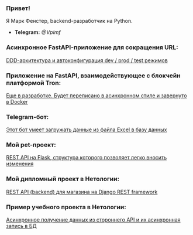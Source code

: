 ### Привет!
Я Марк Фенстер, backend-разработчик на Python.
- **Telegram:** *@Vpimf*
### Асинхронное FastAPI-приложение для сокращения URL:
[DDD-архитектура и автоконфигурация dev / prod / test режимов](https://github.com/femarko/URL_short)
### Приложение на FastAPI, взаимодействующее с блокчейн платформой Tron:
[Еще в разработке. Будет переписано в асинхронном стиле и завернуто в Docker](https://github.com/femarko/Tron)
### Telegram-бот:
[Этот бот умеет загружать данные из файла Excel в базу данных](https://github.com/femarko/Zuzublik)
### Мой pet-проект:
[REST API на Flask, структура которого позволяет легко вносить изменения](https://github.com/femarko/advert/tree/main)
### Мой дипломный проект в Нетологии:
[REST API (backend) для магазина на Django REST framework](https://github.com/femarko/Netology_diplom_async)
### Пример учебного проекта в Нетологии:
[Асинхронное получение данных из стороннего API и их асинхронная запись в БД](https://github.com/femarko/Event_loop_Asyncio_HW)

<!--
**femarko/femarko** is a ✨ _special_ ✨ repository because its `README.md` (this file) appears on your GitHub profile.

Here are some ideas to get you started:

- 🔭 I’m currently working on ...
- 🌱 I’m currently learning ...
- 👯 I’m looking to collaborate on ...
- 🤔 I’m looking for help with ...
- 💬 Ask me about ...
- 📫 How to reach me: ...
- 😄 Pronouns: ...
- ⚡ Fun fact: ...
-->
